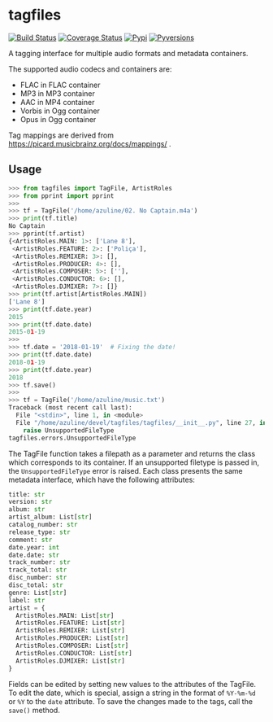 # tagfiles

[![Build Status](https://travis-ci.org/azuline/tagfiles.svg?branch=master)](https://travis-ci.org/azuline/tagfiles)
[![Coverage Status](https://coveralls.io/repos/github/azuline/tagfiles/badge.svg?branch=master)](https://coveralls.io/github/azuline/tagfiles?branch=master)
[![Pypi](https://img.shields.io/pypi/v/tagfiles.svg?style=flat-square)](https://pypi.python.org/pypi/tagfiles)
[![Pyversions](https://img.shields.io/pypi/pyversions/tagfiles.svg?style=flat-square)](https://pypi.python.org/pypi/tagfiles)

A tagging interface for multiple audio formats and metadata containers.

The supported audio codecs and containers are:

- FLAC in FLAC container
- MP3 in MP3 container
- AAC in MP4 container
- Vorbis in Ogg container
- Opus in Ogg container

Tag mappings are derived from https://picard.musicbrainz.org/docs/mappings/ .

## Usage

```python
>>> from tagfiles import TagFile, ArtistRoles
>>> from pprint import pprint
>>>
>>> tf = TagFile('/home/azuline/02. No Captain.m4a')
>>> print(tf.title)
No Captain
>>> pprint(tf.artist)
{<ArtistRoles.MAIN: 1>: ['Lane 8'],
 <ArtistRoles.FEATURE: 2>: ['Poliça'],
 <ArtistRoles.REMIXER: 3>: [],
 <ArtistRoles.PRODUCER: 4>: [],
 <ArtistRoles.COMPOSER: 5>: [''],
 <ArtistRoles.CONDUCTOR: 6>: [],
 <ArtistRoles.DJMIXER: 7>: []}
>>> print(tf.artist[ArtistRoles.MAIN])
['Lane 8']
>>> print(tf.date.year)
2015
>>> print(tf.date.date)
2015-01-19
>>>
>>> tf.date = '2018-01-19'  # Fixing the date!
>>> print(tf.date.date)
2018-01-19
>>> print(tf.date.year)
2018
>>> tf.save()
>>>
>>> tf = TagFile('/home/azuline/music.txt')
Traceback (most recent call last):
  File "<stdin>", line 1, in <module>
  File "/home/azuline/devel/tagfiles/tagfiles/__init__.py", line 27, in TagFile
    raise UnsupportedFileType
tagfiles.errors.UnsupportedFileType
```

The TagFile function takes a filepath as a parameter and returns the class
which corresponds to its container. If an unsupported filetype is passed in,
the `UnsupportedFileType` error is raised. Each class presents the same metadata
interface, which have the following attributes:

```python
title: str
version: str
album: str
artist_album: List[str]
catalog_number: str
release_type: str
comment: str
date.year: int
date.date: str
track_number: str
track_total: str
disc_number: str
disc_total: str
genre: List[str]
label: str
artist = {
  ArtistRoles.MAIN: List[str]
  ArtistRoles.FEATURE: List[str]
  ArtistRoles.REMIXER: List[str]
  ArtistRoles.PRODUCER: List[str]
  ArtistRoles.COMPOSER: List[str]
  ArtistRoles.CONDUCTOR: List[str]
  ArtistRoles.DJMIXER: List[str]
}
```

Fields can be edited by setting new values to the attributes of the TagFile.
To edit the date, which is special, assign a string in the format of `%Y-%m-%d`
or `%Y` to the `date` attribute. To save the changes made to the tags, call the
`save()` method.
